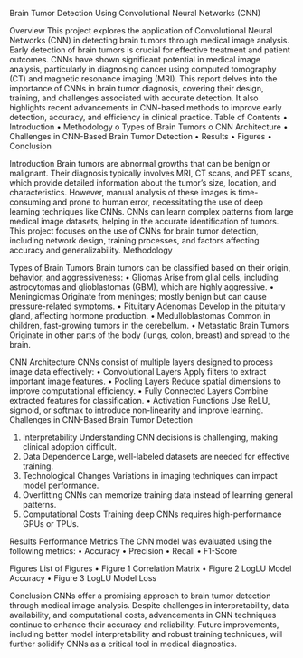 Brain Tumor Detection Using Convolutional Neural Networks (CNN)


Overview
This project explores the application of Convolutional Neural Networks (CNN) in detecting brain tumors through medical image analysis. Early detection of brain tumors is crucial for effective treatment and patient outcomes. CNNs have shown significant potential in medical image analysis, particularly in diagnosing cancer using computed tomography (CT) and magnetic resonance imaging (MRI).
This report delves into the importance of CNNs in brain tumor diagnosis, covering their design, training, and challenges associated with accurate detection. It also highlights recent advancements in CNN-based methods to improve early detection, accuracy, and efficiency in clinical practice.
Table of Contents
•	Introduction
•	Methodology
o	Types of Brain Tumors
o	CNN Architecture
•	Challenges in CNN-Based Brain Tumor Detection
•	Results
•	Figures
•	Conclusion

Introduction
Brain tumors are abnormal growths that can be benign or malignant. Their diagnosis typically involves MRI, CT scans, and PET scans, which provide detailed information about the tumor’s size, location, and characteristics. However, manual analysis of these images is time-consuming and prone to human error, necessitating the use of deep learning techniques like CNNs.
CNNs can learn complex patterns from large medical image datasets, helping in the accurate identification of tumors. This project focuses on the use of CNNs for brain tumor detection, including network design, training processes, and factors affecting accuracy and generalizability.
Methodology

Types of Brain Tumors
Brain tumors can be classified based on their origin, behavior, and aggressiveness:
•	Gliomas Arise from glial cells, including astrocytomas and glioblastomas (GBM), which are highly aggressive.
•	Meningiomas Originate from meninges; mostly benign but can cause pressure-related symptoms.
•	Pituitary Adenomas Develop in the pituitary gland, affecting hormone production.
•	Medulloblastomas Common in children, fast-growing tumors in the cerebellum.
•	Metastatic Brain Tumors Originate in other parts of the body (lungs, colon, breast) and spread to the brain.

CNN Architecture
CNNs consist of multiple layers designed to process image data effectively:
•	Convolutional Layers Apply filters to extract important image features.
•	Pooling Layers Reduce spatial dimensions to improve computational efficiency.
•	Fully Connected Layers Combine extracted features for classification.
•	Activation Functions Use ReLU, sigmoid, or softmax to introduce non-linearity and improve learning.
Challenges in CNN-Based Brain Tumor Detection
1.	Interpretability Understanding CNN decisions is challenging, making clinical adoption difficult.
2.	Data Dependence Large, well-labeled datasets are needed for effective training.
3.	Technological Changes Variations in imaging techniques can impact model performance.
4.	Overfitting CNNs can memorize training data instead of learning general patterns.
5.	Computational Costs Training deep CNNs requires high-performance GPUs or TPUs.
   
Results
Performance Metrics
The CNN model was evaluated using the following metrics:
•	Accuracy 
•	Precision 
•	Recall 
•	F1-Score 

Figures
List of Figures
•	Figure 1 Correlation Matrix
•	Figure 2 LogLU Model Accuracy
•	Figure 3 LogLU Model Loss

Conclusion
CNNs offer a promising approach to brain tumor detection through medical image analysis. Despite challenges in interpretability, data availability, and computational costs, advancements in CNN techniques continue to enhance their accuracy and reliability. Future improvements, including better model interpretability and robust training techniques, will further solidify CNNs as a critical tool in medical diagnostics.

